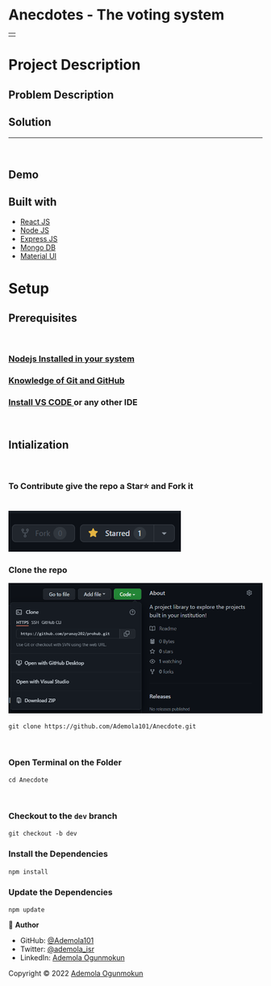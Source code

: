 # Anecdotes - The voting system

<table>
<tr>
<td>
  <!-- Prohub provides you one safe place for all the projects created in your Institute! -->
</td>
</tr>
</table>

# Project Description

## Problem Description

<!-- > Students are unaware of project that are already built.
Difficulties in selecting innovative and unique ideas.
Project idea will get rejected if it is already done.
Again they need to put lots of efforts to find different project ideas. -->

## Solution

<!-- > We brought all project works and details on single platform -
To avoid project ideas from getting repeated,
To take up unique and innovative project works,
To provide common knowledge platform for peer learning. -->

<hr>
<br>

## Demo

<!-- Here is a working Demo : <https://Prohub.herokuapp.com/> -->

## Built with

- [React JS](https://reactjs.org/)
- [Node JS](https://nodejs.org/)
- [Express JS](https://expressjs.com/)
- [Mongo DB](https://www.mongodb.com/)
- [Material UI](https://mui.com/)

# Setup

## Prerequisites

<br>

### <a href ="https://www.geeksforgeeks.org/installation-of-node-js-on-windows/" target="_blank"> Nodejs Installed in your system<a/>

### <a href ="https://www.geeksforgeeks.org/ultimate-guide-git-github/?ref=gcse" target="_blank">Knowledge of Git and GitHub<a/>

### <p> <a href ="https://code.visualstudio.com/docs/setup/windows">Install VS CODE </a> or any other IDE </p>

<br>

## Intialization

<br>

### To Contribute give the repo a Star⭐️ and Fork it

<br>
<img src ="readme-asset/star_fork.png"></img>

### Clone the repo

<img src ="readme-asset/clone.png"></img>

```
git clone https://github.com/Ademola101/Anecdote.git
```



<br>

### Open Terminal on the Folder

```
cd Anecdote
```

<br>

### Checkout to the `dev` branch

```
git checkout -b dev
```
<!-- 
<br>

### Go the the `client` directory

```
cd client
```

<br>
 -->
### Install the Dependencies

```
npm install
```

### Update the Dependencies

```
npm update
```

<!-- ### Go to the server folder & do the same (install and update)

```
cd ../server
```

<br> -->

<!-- ## Team

[![Pranay Kharabe](https://avatars1.githubusercontent.com/u/68046838?v=3&s=144)](https://github.com/pranay202)

[![Samyak Shambharkar](https://avatars1.githubusercontent.com/u/86425573?v=3&s=144)](https://github.com/samyakshambharkar) -->

<!-- [![Ruchika Parshionikar](https://avatars1.githubusercontent.com/u/86425573?v=3&s=144)](https://github.com/samyakshambharkar) -->

👤 **Author**

- GitHub: [@Ademola101](https://github.com/Ademola101)
- Twitter: [@ademola_isr](https://twitter.com/ademola_isr)
- LinkedIn: [Ademola Ogunmokun](https://linkedin.com/in/ademola-ogunmokun-492575203)

Copyright © 2022 [Ademola Ogunmokun](https://github.com/Ademola101)
